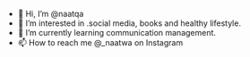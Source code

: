 - 👋 Hi, I’m @naatqa
- 👀 I’m interested in .social media, books and healthy lifestyle.
- 🌱 I’m currently learning communication management.
- 📫 How to reach me @_naatwa on Instagram

<!---
naatqa/naatqa is a ✨ special ✨ repository because its `README.md` (this file) appears on your GitHub profile.
You can click the Preview link to take a look at your changes.
--->
